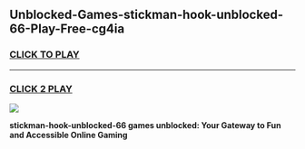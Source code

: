 
## Unblocked-Games-stickman-hook-unblocked-66-Play-Free-cg4ia
<h3>
<a href="https://premium76.site?title=stickman-hook-unblocked-66&ref=19M">CLICK TO PLAY</a></h3>
<hr>

<h3>
<a href="https://premium76.site?title=stickman-hook-unblocked-66&ref=19M">CLICK 2 PLAY</a>
  
</h3>

<a href="https://premium76.site?title=stickman-hook-unblocked-66&ref=19M"><img src="https://clearcache.store/games.png"></a>


**stickman-hook-unblocked-66 games unblocked: Your Gateway to Fun and Accessible Online Gaming**
